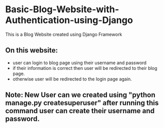 # Basic-Blog-Website-with-Authentication-using-Django


This is a Blog Website created using Django Framework 

## On this website:
* user can login to blog page using their username and password
* if their information is correct then user will be redirected to their blog page.
* otherwise user will be redirected to the login page again.


## Note: New User  can we created  using  "python manage.py createsuperuser" after running  this command user can create their username and password.






